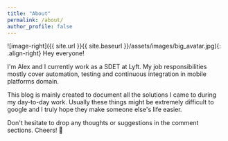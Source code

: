 ```yaml
---
title: "About"
permalink: /about/
author_profile: false
---
```


![image-right]({{ site.url }}{{ site.baseurl }}/assets/images/big_avatar.jpg){: .align-right}
Hey everyone!

I'm Alex and I currently work as a SDET at Lyft. My job responsibilities mostly cover automation, testing and continuous integration in mobile platforms domain.

This blog is mainly created to document all the solutions I came to during my day-to-day work. Usually these things might be extremely difficult to google and I truly hope they make someone else's life easier.

Don't hesitate to drop any thoughts or suggestions in the comment sections. Cheers! :beer:
